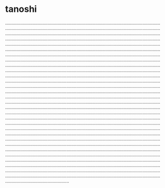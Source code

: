 # tanoshi

...........................................................................................................................................................................................................................................................................................................................................................................................................................................................................................................................................................................................................................................................................................................................................................................................................................................................................................................................................................................................................................................................................................................................................................................................................................................................................................................................................................................................................................................................................................................................................................................................................................................................................................................................................................................................................................................................................................................................................................................................................................................................................................................................................................................................................................................................................................................................................................................................................................................................................................................................................................................................................................................................................................................................................................................................................................................................................................................................................................................................................................................................................................................................................................................................................................................................................................................................................................................................................................................................................................................................................................................................................................................................................................................................................................................................................................................................................................................................